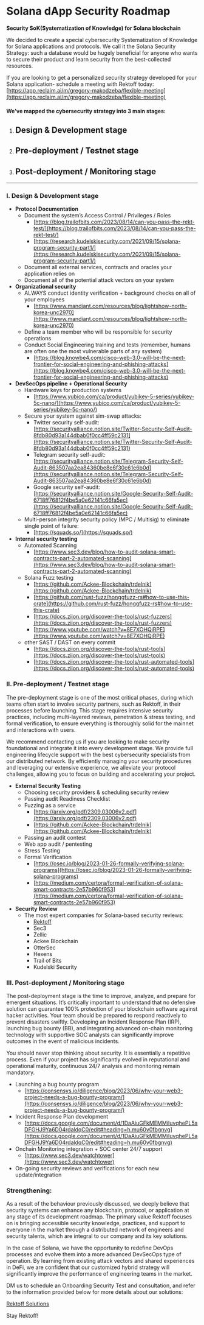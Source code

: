 # Solana dApp Security Roadmap
**Security SoK(Systematization of Knowledge) for Solana blockchain**

We decided to create a special cybersecurity Systematization of Knowledge for Solana applications and protocols. We call it the Solana Security Strategy: such a database would be hugely beneficial for anyone who wants to secure their product and learn security from the best-collected resources.

If you are looking to get a personalized security strategy developed for your Solana application- schedule a meeting with Rektoff today: [https://app.reclaim.ai/m/gregory-makodzeba/flexible-meeting](https://app.reclaim.ai/m/gregory-makodzeba/flexible-meeting)

#### We’ve mapped the cybersecurity strategy into 3 main stages:
1. ## **Design & Development stage**
2. ## **Pre-deployment / Testnet stage**
3. ## **Post-deployment / Monitoring stage**

----------------

### I. Design & Development stage
- **Protocol Documentation**
  - Document the system’s Access Control / Privileges / Roles 
    - [https://blog.trailofbits.com/2023/08/14/can-you-pass-the-rekt-test/](https://blog.trailofbits.com/2023/08/14/can-you-pass-the-rekt-test/)
    - [https://research.kudelskisecurity.com/2021/09/15/solana-program-security-part1/](https://research.kudelskisecurity.com/2021/09/15/solana-program-security-part1/)
  - Document all external services, contracts and oracles your application relies on 
  - Document all of the potential attack vectors on your system
- **Organizational security**
  - ALWAYS conduct identity verification + background checks on all of your employees
    - [https://www.mandiant.com/resources/blog/lightshow-north-korea-unc2970](https://www.mandiant.com/resources/blog/lightshow-north-korea-unc2970)
  - Define a team member who will be responsible for security operations 
  - Conduct Social Engineering training and tests (remember, humans are often one the most vulnerable parts of any system)
    - [https://blog.knowbe4.com/cisco-web-3.0-will-be-the-next-frontier-for-social-engineering-and-phishing-attacks](https://blog.knowbe4.com/cisco-web-3.0-will-be-the-next-frontier-for-social-engineering-and-phishing-attacks)
- **DevSecOps pipeline + Operational Security**
  - Hardware keys for production systems
    - [https://www.yubico.com/ca/product/yubikey-5-series/yubikey-5c-nano/](https://www.yubico.com/ca/product/yubikey-5-series/yubikey-5c-nano/)
  - Secure your system against sim-swap attacks:
    - Twitter security self-audit: [https://securityalliance.notion.site/Twitter-Security-Self-Audit-8fdb80d93a144dbab0f0cc4ff59c2131](https://securityalliance.notion.site/Twitter-Security-Self-Audit-8fdb80d93a144dbab0f0cc4ff59c2131)
    - Telegram security self-audit: [https://securityalliance.notion.site/Telegram-Security-Self-Audit-863507aa2ea84360be8e6f30c61e6b0d](https://securityalliance.notion.site/Telegram-Security-Self-Audit-863507aa2ea84360be8e6f30c61e6b0d)
    - Google security self-audit: [https://securityalliance.notion.site/Google-Security-Self-Audit-6718ff76812f4be5a0e62141c66fa5ec](https://securityalliance.notion.site/Google-Security-Self-Audit-6718ff76812f4be5a0e62141c66fa5ec)
  - Multi-person integrity security policy (MPC / Multisig) to eliminate single point of failure:
    - [https://squads.so/](https://squads.so/)
- **Internal security testing**
  - Automated Scanning
    - [https://www.sec3.dev/blog/how-to-audit-solana-smart-contracts-part-2-automated-scanning](https://www.sec3.dev/blog/how-to-audit-solana-smart-contracts-part-2-automated-scanning)
  - Solana Fuzz testing
    - [https://github.com/Ackee-Blockchain/trdelnik](https://github.com/Ackee-Blockchain/trdelnik)
    - [https://github.com/rust-fuzz/honggfuzz-rs#how-to-use-this-crate](https://github.com/rust-fuzz/honggfuzz-rs#how-to-use-this-crate)
    - [https://docs.ziion.org/discover-the-tools/rust-fuzzers](https://docs.ziion.org/discover-the-tools/rust-fuzzers)
    - [https://www.youtube.com/watch?v=8E7XOHQiRPE](https://www.youtube.com/watch?v=8E7XOHQiRPE)
  - other SAST / DAST on every commit
    - [https://docs.ziion.org/discover-the-tools/rust-tools](https://docs.ziion.org/discover-the-tools/rust-tools)
    - [https://docs.ziion.org/discover-the-tools/rust-automated-tools](https://docs.ziion.org/discover-the-tools/rust-automated-tools)

### II. Pre-deployment / Testnet stage
The pre-deployment stage is one of the most critical phases, during which teams often start to involve security partners, such as Rektoff, in their processes before launching. This stage requires intensive security practices, including multi-layered reviews, penetration & stress testing, and formal verification, to ensure everything is thoroughly solid for the mainnet and interactions with users.

We recommend contacting us if you are looking to make security foundational and integrate it into every development stage. We provide full engineering lifecycle support with the best cybersecurity specialists from our distributed network. By efficiently managing your security procedures and leveraging our extensive experience, we alleviate your protocol challenges, allowing you to focus on building and accelerating your project.
- **External Security Testing**
  - Choosing security providers & scheduling security review
  - Passing audit Readiness Checklist
  - Fuzzing as a service
    - [https://arxiv.org/pdf/2309.03006v2.pdf](https://arxiv.org/pdf/2309.03006v2.pdf)
    - [https://github.com/Ackee-Blockchain/trdelnik](https://github.com/Ackee-Blockchain/trdelnik)
  - Passing an audit contest
  - Web app audit / pentesting
  - Stress Testing
  - Formal Verification
    - [https://osec.io/blog/2023-01-26-formally-verifying-solana-programs](https://osec.io/blog/2023-01-26-formally-verifying-solana-programs)
    - [https://medium.com/certora/formal-verification-of-solana-smart-contracts-2e57b960f953](https://medium.com/certora/formal-verification-of-solana-smart-contracts-2e57b960f953)
- **Security Review**
  - The most expert companies for Solana-based security reviews:
    - [Rektoff](https://www.rektoff.xyz/)
    - Sec3
    - Zellic
    - Ackee Blockchain
    - OtterSec
    - Hexens
    - Trail of Bits
    - Kudelski Security

### III. Post-deployment / Monitoring stage
The post-deployment stage is the time to improve, analyze, and prepare for emergent situations. It’s critically important to understand that no defensive solution can guarantee 100% protection of your blockchain software against hacker activities. Your team should be prepared to respond reactively to prevent disasters swiftly. Developing an Incident Response Plan (IRP), launching bug bounty (BB), and integrating advanced on-chain monitoring technology with supportive SOC analysts can significantly improve outcomes in the event of malicious incidents.

You should never stop thinking about security. It is essentially a repetitive process. Even if your project has significantly evolved in reputational and operational maturity, continuous 24/7 analysis and monitoring remain mandatory.
- Launching a bug bounty program
  - [https://consensys.io/diligence/blog/2023/06/why-your-web3-project-needs-a-bug-bounty-program/](https://consensys.io/diligence/blog/2023/06/why-your-web3-project-needs-a-bug-bounty-program/)
- Incident Response Plan development
  - [https://docs.google.com/document/d/1DaAiuGFkMEMMiIuvqhePL5aDFGHJ9Ya6D04rdaldqC0/edit#heading=h.mu60v0fbgnvg](https://docs.google.com/document/d/1DaAiuGFkMEMMiIuvqhePL5aDFGHJ9Ya6D04rdaldqC0/edit#heading=h.mu60v0fbgnvg)
- Onchain Monitoring integration + SOC center 24/7 support 
  - [https://www.sec3.dev/watchtower](https://www.sec3.dev/watchtower)
- On-going security reviews and verifications for each new update/integration

### Strengthening:

As a result of the behaviour previously discussed, we deeply believe that security systems can enhance any blockchain, protocol, or application at any stage of its development roadmap. The primary value Rektoff focuses on is bringing accessible security knowledge, practices, and support to everyone in the market through a distributed network of engineers and security talents, which are integral to our company and its key solutions.

In the case of Solana, we have the opportunity to redefine DevOps processes and evolve them into a more advanced DevSecOps type of operation. By learning from existing attack vectors and shared experiences in DeFi, we are confident that our customized hybrid strategy will significantly improve the performance of engineering teams in the market.

DM us to schedule an Onboarding Security Test and consultation, and refer to the information provided below for more details about our solutions:

[Rektoff Solutions](https://rektoff.notion.site/Rektoff-xyz-06d59fbfbb29429693486e25748baa76)

Stay Rektoff!
